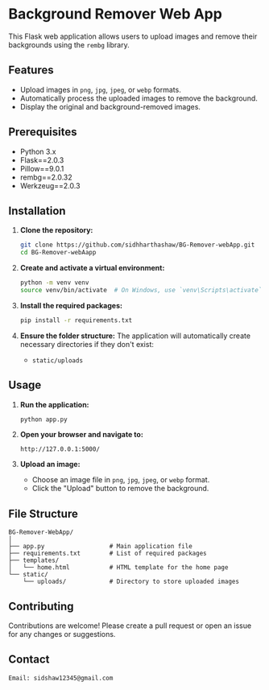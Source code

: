 # Background Remover Web App

This Flask web application allows users to upload images and remove their backgrounds using the `rembg` library.

## Features

- Upload images in `png`, `jpg`, `jpeg`, or `webp` formats.
- Automatically process the uploaded images to remove the background.
- Display the original and background-removed images.

## Prerequisites

- Python 3.x
- Flask==2.0.3
- Pillow==9.0.1
- rembg==2.0.32
- Werkzeug==2.0.3

## Installation

1. **Clone the repository:**
   ```bash
   git clone https://github.com/sidhharthashaw/BG-Remover-webApp.git
   cd BG-Remover-webAapp
   ```

2. **Create and activate a virtual environment:**
   ```bash
   python -m venv venv
   source venv/bin/activate  # On Windows, use `venv\Scripts\activate`
   ```

3. **Install the required packages:**
   ```bash
   pip install -r requirements.txt
   ```

4. **Ensure the folder structure:**
   The application will automatically create necessary directories if they don't exist:
   - `static/uploads`

## Usage

1. **Run the application:**
   ```bash
   python app.py
   ```

2. **Open your browser and navigate to:**
   ```
   http://127.0.0.1:5000/
   ```

3. **Upload an image:**
   - Choose an image file in `png`, `jpg`, `jpeg`, or `webp` format.
   - Click the "Upload" button to remove the background.

## File Structure

```
BG-Remover-WebApp/
│
├── app.py                  # Main application file
├── requirements.txt        # List of required packages
├── templates/
│   └── home.html           # HTML template for the home page
└── static/
    └── uploads/            # Directory to store uploaded images
```

## Contributing

Contributions are welcome! Please create a pull request or open an issue for any changes or suggestions.

## Contact
   ```
   Email: sidshaw12345@gmail.com
   ```

